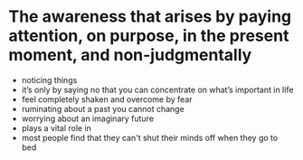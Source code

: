 # The awareness that arises by paying attention, on purpose, in the present moment, and non-judgmentally

* noticing things
* it’s only by saying no that you can concentrate on what’s important in life
* feel completely shaken and overcome by fear
* ruminating about a past you cannot change
* worrying about an imaginary future
* plays a vital role in
* most people find that they can't shut their minds off when they go to bed
